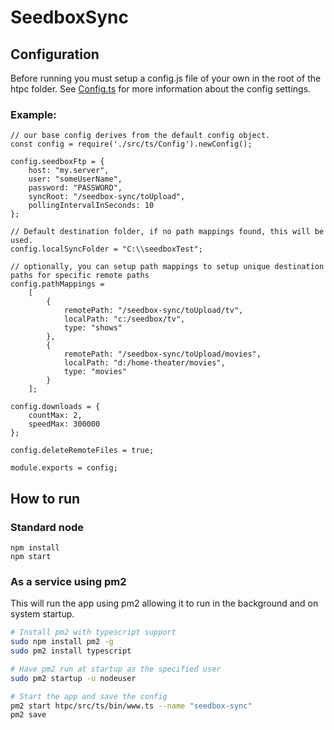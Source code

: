 # SeedboxSync

## Configuration

Before running you must setup a config.js file of your own in the root of the htpc folder. See [Config.ts](htpc/src/ts/Config.ts) for more information about the config settings.

### Example:
```
// our base config derives from the default config object.
const config = require('./src/ts/Config').newConfig();

config.seedboxFtp = {
    host: "my.server",
    user: "someUserName",
    password: "PASSWORD",
    syncRoot: "/seedbox-sync/toUpload",
    pollingIntervalInSeconds: 10
};

// Default destination folder, if no path mappings found, this will be used.
config.localSyncFolder = "C:\\seedboxTest";

// optionally, you can setup path mappings to setup unique destination paths for specific remote paths
config.pathMappings =
    [
        {
            remotePath: "/seedbox-sync/toUpload/tv",
            localPath: "c:/seedbox/tv",
            type: "shows"
        },
        {
            remotePath: "/seedbox-sync/toUpload/movies",
            localPath: "d:/home-theater/movies",
            type: "movies"
        }
    ];

config.downloads = {
    countMax: 2,
    speedMax: 300000
};

config.deleteRemoteFiles = true;

module.exports = config;
```

## How to run

### Standard node
```
npm install
npm start
```

### As a service using pm2
This will run the app using pm2 allowing it to run in the background and on system startup.
```bash
# Install pm2 with typescript support
sudo npm install pm2 -g
sudo pm2 install typescript

# Have pm2 run at startup as the specified user
sudo pm2 startup -u nodeuser

# Start the app and save the config
pm2 start htpc/src/ts/bin/www.ts --name "seedbox-sync"
pm2 save
```
